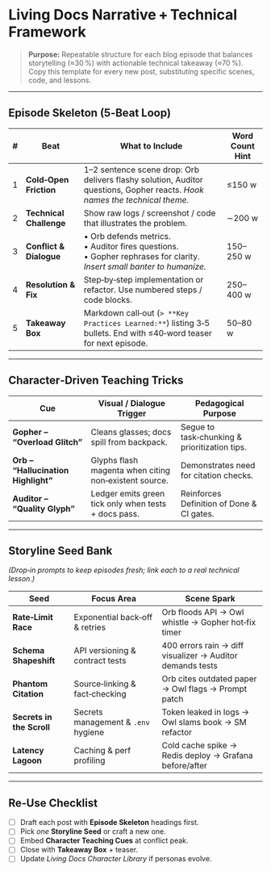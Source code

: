 # Living Docs Narrative + Technical Framework

> **Purpose:** Repeatable structure for each blog episode that balances storytelling (≈30 %) with actionable technical takeaway (≈70 %). Copy this template for every new post, substituting specific scenes, code, and lessons.

---

## Episode Skeleton (5‑Beat Loop)

| # | Beat                    | What to Include                                                                                                               | Word Count Hint |
| - | ----------------------- | ----------------------------------------------------------------------------------------------------------------------------- | --------------- |
| 1 | **Cold‑Open Friction**  | 1–2 sentence scene drop: Orb delivers flashy solution, Auditor questions, Gopher reacts. *Hook names the technical theme.*    | ≤150 w          |
| 2 | **Technical Challenge** | Show raw logs / screenshot / code that illustrates the problem.                                                               | ∼200 w          |
| 3 | **Conflict & Dialogue** | • Orb defends metrics.<br>• Auditor fires questions.<br>• Gopher rephrases for clarity.<br>*Insert small banter to humanize.* | 150–250 w       |
| 4 | **Resolution & Fix**    | Step‑by‑step implementation or refactor. Use numbered steps / code blocks.                                                    | 250–400 w       |
| 5 | **Takeaway Box**        | Markdown call‑out (`> **Key Practices Learned:**`) listing 3‑5 bullets. End with ≤40‑word teaser for next episode.            | 50–80 w         |

---

## Character‑Driven Teaching Tricks

| Cue                                 | Visual / Dialogue Trigger                             | Pedagogical Purpose                           |
| ----------------------------------- | ----------------------------------------------------- | --------------------------------------------- |
| **Gopher – “Overload Glitch”**      | Cleans glasses; docs spill from backpack.             | Segue to task‑chunking & prioritization tips. |
| **Orb – “Hallucination Highlight”** | Glyphs flash magenta when citing non‑existent source. | Demonstrates need for citation checks.        |
| **Auditor – “Quality Glyph”**       | Ledger emits green tick only when tests + docs pass.  | Reinforces Definition of Done & CI gates.     |

---

## Storyline Seed Bank

*(Drop‑in prompts to keep episodes fresh; link each to a real technical lesson.)*

| Seed                      | Focus Area                          | Scene Spark                                               |
| ------------------------- | ----------------------------------- | --------------------------------------------------------- |
| **Rate‑Limit Race**       | Exponential back‑off & retries      | Orb floods API → Owl whistle → Gopher hot‑fix timer       |
| **Schema Shapeshift**     | API versioning & contract tests     | 400 errors rain → diff visualizer → Auditor demands tests |
| **Phantom Citation**      | Source‑linking & fact‑checking      | Orb cites outdated paper → Owl flags → Prompt patch       |
| **Secrets in the Scroll** | Secrets management & `.env` hygiene | Token leaked in logs → Owl slams book → SM refactor       |
| **Latency Lagoon**        | Caching & perf profiling            | Cold cache spike → Redis deploy → Grafana before/after    |

---

## Re‑Use Checklist

* [ ] Draft each post with **Episode Skeleton** headings first.
* [ ] Pick *one* **Storyline Seed** or craft a new one.
* [ ] Embed **Character Teaching Cues** at conflict peak.
* [ ] Close with **Takeaway Box** + teaser.
* [ ] Update *Living Docs Character Library* if personas evolve.
